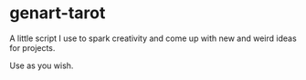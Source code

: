 # genart-tarot

A little script I use to spark creativity and come up with new and weird ideas for projects.

Use as you wish.
